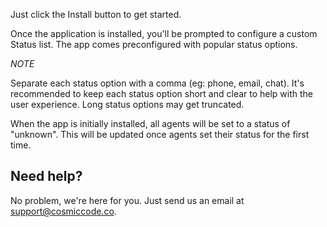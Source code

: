 Just click the Install button to get started.

Once the application is installed, you'll be prompted to configure a custom Status list. The app comes preconfigured with popular status options.

_NOTE_

Separate each status option with a comma (eg: phone, email, chat). It's recommended to keep each status option short and clear to help with the user experience. Long status options may get truncated.

When the app is initially installed, all agents will be set to a status of "unknown". This will be updated once agents set their status for the first time.

## Need help?

No problem, we're here for you. Just send us an email at support@cosmiccode.co.
